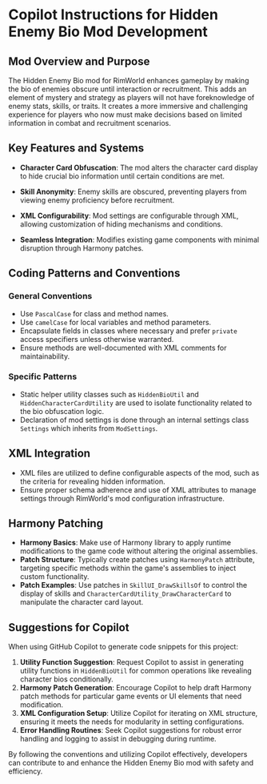# Copilot Instructions for Hidden Enemy Bio Mod Development

## Mod Overview and Purpose

The Hidden Enemy Bio mod for RimWorld enhances gameplay by making the bio of enemies obscure until interaction or recruitment. This adds an element of mystery and strategy as players will not have foreknowledge of enemy stats, skills, or traits. It creates a more immersive and challenging experience for players who now must make decisions based on limited information in combat and recruitment scenarios.

## Key Features and Systems

- **Character Card Obfuscation**: The mod alters the character card display to hide crucial bio information until certain conditions are met.
  
- **Skill Anonymity**: Enemy skills are obscured, preventing players from viewing enemy proficiency before recruitment.
  
- **XML Configurability**: Mod settings are configurable through XML, allowing customization of hiding mechanisms and conditions.
  
- **Seamless Integration**: Modifies existing game components with minimal disruption through Harmony patches.

## Coding Patterns and Conventions

### General Conventions

- Use `PascalCase` for class and method names.
- Use `camelCase` for local variables and method parameters.
- Encapsulate fields in classes where necessary and prefer `private` access specifiers unless otherwise warranted.
- Ensure methods are well-documented with XML comments for maintainability.

### Specific Patterns

- Static helper utility classes such as `HiddenBioUtil` and `HiddenCharacterCardUtility` are used to isolate functionality related to the bio obfuscation logic.
- Declaration of mod settings is done through an internal settings class `Settings` which inherits from `ModSettings`.

## XML Integration

- XML files are utilized to define configurable aspects of the mod, such as the criteria for revealing hidden information.
- Ensure proper schema adherence and use of XML attributes to manage settings through RimWorld's mod configuration infrastructure.

## Harmony Patching

- **Harmony Basics**: Make use of Harmony library to apply runtime modifications to the game code without altering the original assemblies.
- **Patch Structure**: Typically create patches using `HarmonyPatch` attribute, targeting specific methods within the game's assemblies to inject custom functionality.
- **Patch Examples**: Use patches in `SkillUI_DrawSkillsOf` to control the display of skills and `CharacterCardUtility_DrawCharacterCard` to manipulate the character card layout.

## Suggestions for Copilot

When using GitHub Copilot to generate code snippets for this project:
1. **Utility Function Suggestion**: Request Copilot to assist in generating utility functions in `HiddenBioUtil` for common operations like revealing character bios conditionally.
2. **Harmony Patch Generation**: Encourage Copilot to help draft Harmony patch methods for particular game events or UI elements that need modification.
3. **XML Configuration Setup**: Utilize Copilot for iterating on XML structure, ensuring it meets the needs for modularity in setting configurations.
4. **Error Handling Routines**: Seek Copilot suggestions for robust error handling and logging to assist in debugging during runtime.

By following the conventions and utilizing Copilot effectively, developers can contribute to and enhance the Hidden Enemy Bio mod with safety and efficiency.
